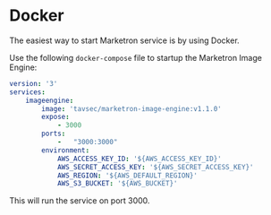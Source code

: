 # Docker
The easiest way to start Marketron service is by using Docker.

Use the following `docker-compose` file to startup the Marketron Image Engine:

```yml
version: '3'
services:
    imageengine:
        image: 'tavsec/marketron-image-engine:v1.1.0'
        expose:
            - 3000
        ports:
            -   "3000:3000"
        environment:
            AWS_ACCESS_KEY_ID: '${AWS_ACCESS_KEY_ID}'
            AWS_SECRET_ACCESS_KEY: '${AWS_SECRET_ACCESS_KEY}'
            AWS_REGION: '${AWS_DEFAULT_REGION}'
            AWS_S3_BUCKET: '${AWS_BUCKET}'
```
This will run the service on port 3000.